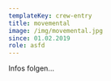 ```yaml
---
templateKey: crew-entry
title: movemental
image: /img/movemental.jpg
since: 01.02.2019
role: asfd
---
```

Infos folgen...
